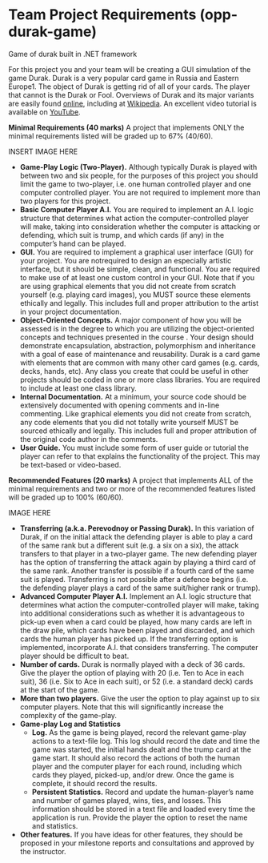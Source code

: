 # Team Project Requirements (opp-durak-game)
Game of durak built in .NET framework

For this project you and your team will be creating a GUI simulation of the game Durak. Durak is a very popular card game in Russia and Eastern Europe1. The object of Durak is getting rid of all of your cards. The player that cannot is the Durak or Fool. Overviews of Durak and its major variants are easily found [online](https://www.google.ca/search?q=Durak%20card%20game), including at [Wikipedia](https://en.wikipedia.org/wiki/Durak). An excellent video tutorial is available on [YouTube](https://www.youtube.com/watch?v=hQHW_CuGG2A).
 
**Minimal Requirements (40 marks)**
A project that implements ONLY the minimal requirements listed will be graded up to 67% (40/60).

INSERT IMAGE HERE

 - **Game-Play Logic (Two-Player).** Although typically Durak is played with between two and six people, for the purposes of this project you should limit the game to two-player, i.e. one human controlled player and one computer controlled player. You are not required to implement more than two players for this
project. 
 - **Basic Computer Player A.I.** You are required to implement an A.I. logic structure that determines what action the computer-controlled player will make, taking into consideration whether the computer is attacking or defending, which suit is trump, and which cards (if any) in the computer’s hand can be played. 
 - **GUI.** You are required to implement a graphical user interface (GUI) for your project. You are notrequired to design an especially artistic interface, but it should be simple, clean, and functional. You are required to make use of at least one custom control in your GUI. Note that if you are using graphical elements that you did not create from scratch yourself (e.g. playing card images), you MUST source these elements ethically and legally. This includes full and proper attribution to the artist in your project documentation. 
 - **Object-Oriented Concepts.** A major component of how you will be assessed is in the degree to which you are utilizing the object-oriented concepts and techniques presented in the course
. Your design should demonstrate encapsulation, abstraction, polymorphism and inheritance with a goal of ease of maintenance and reusability. Durak is a card game with elements that are common with many other card games (e.g. cards, decks, hands, etc). Any class you create that could be useful in other projects should be coded in one or more class libraries. You are required to include at least one class library.
 - **Internal Documentation.** At a minimum, your source code should be extensively documented with opening comments and in-line commenting. Like graphical elements you did not create from scratch, any code elements that you did not totally write yourself MUST be sourced ethically and legally. This includes full and proper attribution of the original code author in the comments.
 - **User Guide.** You must include some form of user guide or tutorial the player can refer to that explains the functionality of the project. This may be text-based or video-based.

**Recommended Features (20 marks)**
A project that implements ALL of the minimal requirements and two or more of the recommended features listed will be graded up to 100% (60/60).

IMAGE HERE

 - **Transferring (a.k.a. Perevodnoy or Passing Durak).** In this variation of Durak, if on the initial attack the defending player is able to play a card of the same rank but a different suit (e.g. a six on a six), the attack transfers to that player in a two-player game. The new defending player has the option of transferring the attack again by playing a third card of the same rank. Another transfer is possible if a fourth card of the same suit is played. Transferring is not possible after a defence begins (i.e. the defending player plays a card of the same suit/higher rank or trump).
 - **Advanced Computer Player A.I.** Implement an A.I. logic structure that determines what action the computer-controlled player will make, taking into additional considerations such as whether it is advantageous to pick-up even when a card could be played, how many cards are left in the draw pile, which cards have been played and discarded, and which cards the human player has picked up. If the transferring option is implemented, incorporate A.I. that considers transferring. The computer player should be difficult to beat.
 - **Number of cards.** Durak is normally played with a deck of 36 cards. Give the player the option of playing with 20 (i.e. Ten to Ace in each suit), 36 (i.e. Six to Ace in each suit), or 52 (i.e. a standard deck) cards at the start of the game. 
 - **More than two players.** Give the user the option to play against up to six computer players. Note that this will significantly increase the complexity of the game-play. 
 - **Game-play Log and Statistics**
	 - **Log.** As the game is being played, record the relevant game-play actions to a text-file log. This log should record the date and time the game was started, the initial hands dealt and the trump card at the game start. It should also record the actions of both the human player and the computer player for each round, including which cards they played, picked-up, and/or drew. Once the game is complete, it should record the results.
	 - **Persistent Statistics.** Record and update the human-player’s name and number of games played, wins, ties, and losses. This information should be stored in a text file and loaded every time the application is run. Provide the player the option to reset the name and statistics.
 - **Other features.** If you have ideas for other features, they should be proposed in your milestone reports and consultations and approved by the instructor.
